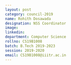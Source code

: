 ```yaml
---
layout: post
category: council-2019
name: Rohith Dosawada
designation: NSS Coordinator
image:
linkedin:
department: Computer Science
rollno: CS19B1008
batch: B.Tech 2019-2023
session: 2019-2020
email: CS19B1008@iiitr.ac.in
---
```


<!-- @format -->
